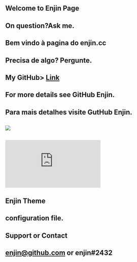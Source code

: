 ## Welcome to Enjin Page
## On question?Ask me.

## Bem vindo à pagina do enjin.cc
## Precisa de algo? Pergunte.

## My GitHub> [Link](https://github.com/enjincc/enjincc)
## For more details see GitHub Enjin.
## Para mais detalhes visite GutHub Enjin.
## <img src="https://media.discordapp.net/attachments/432702330115457045/435840621291372556/00001.jpg"/>
## <embed src="https://www.youtube.com/watch?v=u2Zyc2J5yiU" autostart="true" loop="true" >
##  Enjin Theme
##  configuration file.

## Support or Contact
## enjin@github.com or enjin#2432
